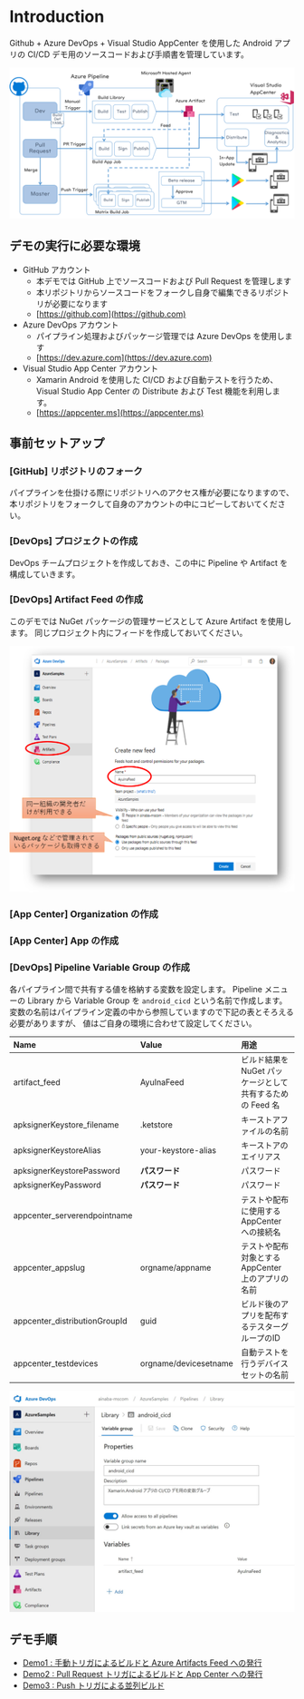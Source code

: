 # Introduction 

Github + Azure DevOps + Visual Studio AppCenter を使用した Android アプリの CI/CD デモ用のソースコードおよび手順書を管理しています。

![overview](./docs/overview.png)

## デモの実行に必要な環境

- GitHub アカウント
    - 本デモでは GitHub 上でソースコードおよび Pull Request を管理します
    - 本リポジトリからソースコードをフォークし自身で編集できるリポジトリが必要になります
    - [https://github.com](https://github.com)
- Azure DevOps アカウント
    - パイプライン処理およびパッケージ管理では Azure DevOps を使用します
    - [https://dev.azure.com](https://dev.azure.com)
- Visual Studio App Center アカウント
    - Xamarin Android を使用した CI/CD および自動テストを行うため、Visual Studio App Center の Distribute および Test 機能を利用します。
    - [https://appcenter.ms](https://appcenter.ms)

## 事前セットアップ

### [GitHub] リポジトリのフォーク

パイプラインを仕掛ける際にリポジトリへのアクセス権が必要になりますので、
本リポジトリをフォークして自身のアカウントの中にコピーしておいてください。

### [DevOps] プロジェクトの作成

DevOps チームプロジェクトを作成しておき、この中に Pipeline や Artifact を構成していきます。

### [DevOps] Artifact Feed の作成

このデモでは NuGet パッケージの管理サービスとして Azure Artifact を使用します。
同じプロジェクト内にフィードを作成しておいてください。

![フィード](./docs/create-artifact-feed.png)


### [App Center] Organization の作成

### [App Center] App の作成


### [DevOps] Pipeline Variable Group の作成

各パイプライン間で共有する値を格納する変数を設定します。
Pipeline メニューの Library から Variable Group を  `android_cicd`  という名前で作成します。
変数の名前はパイプライン定義の中から参照していますので下記の表とそろえる必要がありますが、
値はご自身の環境に合わせて設定してください。

| Name | Value | 用途 |
|:--|:--|:--|
| artifact_feed | AyuInaFeed | ビルド結果を NuGet パッケージとして共有するための Feed 名 |
| apksignerKeystore_filename | .ketstore | キーストアファイルの名前 |
| apksignerKeystoreAlias | your-keystore-alias | キーストアのエイリアス |
| apksignerKeystorePassword | **パスワード** | パスワード |
| apksignerKeyPassword | **パスワード** | パスワード 
| appcenter_serverendpointname |  | テストや配布に使用する AppCenter への接続名 |
| appcenter_appslug | orgname/appname | テストや配布対象とする AppCenter 上のアプリの名前 |
| appcenter_distributionGroupId | guid | ビルド後のアプリを配布するテスターグループのID |
| appcenter_testdevices | orgname/devicesetname | 自動テストを行うデバイスセットの名前 |

![変数グループ](./docs/define-variable-group.png)



## デモ手順

- [Demo1 : 手動トリガによるビルドと Azure Artifacts Feed への発行](./docs/demo1.md)
- [Demo2 : Pull Request トリガによるビルドと App Center への発行](./docs/demo2.md)
- [Demo3 : Push トリガによる並列ビルド](./docs/demo3.md)
